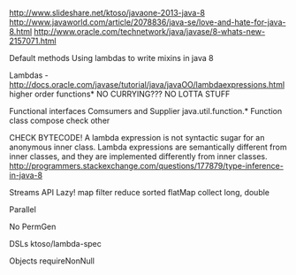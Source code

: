 http://www.slideshare.net/ktoso/javaone-2013-java-8
http://www.javaworld.com/article/2078836/java-se/love-and-hate-for-java-8.html
http://www.oracle.com/technetwork/java/javase/8-whats-new-2157071.html

Default methods
  Using lambdas to write mixins in java 8

Lambdas - http://docs.oracle.com/javase/tutorial/java/javaOO/lambdaexpressions.html
  higher order functions*
  NO CURRYING???
  NO LOTTA STUFF

Functional interfaces
  Comsumers and Supplier
    java.util.function.*
  Function class
    compose
    check other

CHECK BYTECODE!
A lambda expression is not syntactic sugar for an anonymous inner class.
Lambda expressions are semantically different from inner classes, and they are implemented differently from inner classes.
http://programmers.stackexchange.com/questions/177879/type-inference-in-java-8

Streams API
  Lazy!
  map
  filter
  reduce
  sorted
  flatMap
  collect
  long, double

Parallel

No PermGen

DSLs
  ktoso/lambda-spec

Objects
  requireNonNull
